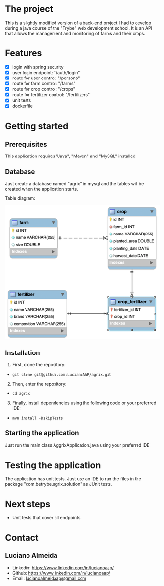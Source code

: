 # The project

This is a slightly modified version of a back-end project I had to develop during a java course of the "Trybe" web development school. It is an API that allows the management and monitoring of farms and their crops.

# Features

- [x] login with spring security
- [x] user login endpoint: "/auth/login"
- [x] route for user control: "/persons"
- [x] route for farm control: "/farms"
- [x] route for crop control: "/crops"
- [x] route for fertilizer control: "/fertilizers"
- [x] unit tests
- [x] dockerfile

# Getting started

## Prerequisites

This application requires "Java", "Maven" and "MySQL" installed

## Database

Just create a database named "agrix" in mysql and the tables will be created when the application starts.

Table diagram:

![Table model](images/tables.png)

## Installation

1. First, clone the repository:
- `git clone git@github.com:LucianoAAP/agrix.git`
2. Then, enter the repository:
- `cd agrix`
3. Finally, install dependencies using the following code or your preferred IDE:
- `mvn install -DskipTests`

## Starting the application

Just run the main class AggrixApplication.java using your preferred IDE

# Testing the application

The application has unit tests. Just use an IDE to run the files in the package "com.betrybe.agrix.solution" as JUnit tests.

# Next steps

- Unit tests that cover all endpoints

# Contact

## Luciano Almeida

- Linkedin: https://www.linkedin.com/in/lucianoaap/
- Github: https://www.linkedin.com/in/lucianoaap/
- Email: lucianoalmeidaap@gmail.com